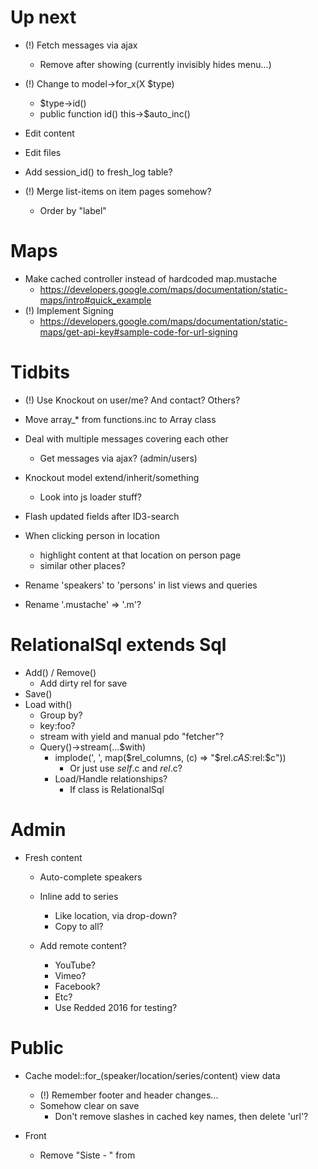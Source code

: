 Up next
===

- (!) Fetch messages via ajax
	- Remove after showing (currently invisibly hides menu...)

- (!) Change to model->for_x(X $type)
	- $type->id()
	- public function id() this->$auto_inc()

- Edit content
- Edit files
	
- Add session_id() to fresh_log table?
- (!) Merge list-items on item pages somehow?
	- Order by "label"


Maps
===
- Make cached controller instead of hardcoded map.mustache
	- https://developers.google.com/maps/documentation/static-maps/intro#quick_example
- (!) Implement Signing
	- https://developers.google.com/maps/documentation/static-maps/get-api-key#sample-code-for-url-signing


Tidbits
===

- (!) Use Knockout on user/me? And contact? Others?

- Move array_* from functions.inc to Array class

- Deal with multiple messages covering each other
	- Get messages via ajax? (admin/users)
	
- Knockout model extend/inherit/something
	- Look into js loader stuff?

- Flash updated fields after ID3-search

- When clicking person in location
	- highlight content at that location on person page
	- similar other places?

- Rename 'speakers' to 'persons' in list views and queries

- Rename '.mustache' => '.m'?


RelationalSql extends Sql
===

- Add() / Remove()
	- Add dirty rel for save
- Save()
- Load with()
	- Group by?
	- key:foo?
	- stream with yield and manual pdo "fetcher"?
	- Query()->stream(...$with)
		- implode(', ', map($rel_columns, (c) => "$rel.$c AS :$rel:$c"))
			- Or just use $self.$c and $rel.$c?
		- Load/Handle relationships?
			- If class is RelationalSql


Admin
===

- Fresh content
	- Auto-complete speakers
	- Inline add to series
		- Like location, via drop-down?
		- Copy to all?

	- Add remote content?
		- YouTube?
		- Vimeo?
		- Facebook?
		- Etc?
		- Use Redded 2016 for testing?




Public
===

- Cache model::for_(speaker/location/series/content) view data
	- (!) Remember footer and header changes...
	- Somehow clear on save
		- Don't remove slashes in cached key names, then delete 'url'?

- Front
	- Remove "Siste - " from <title>
	- Latest content
		- By added
		- Fetch more link/button
	- Searchbar on top
		- Search for both content and series?
		- Result replaces latest content


- (!) Show content length AND speaker
	- How to get smoothly in person/series/location listings?

- Locations
	- Link map to google maps page
	- Edit
		- Search for website?
		- Show on dynamic map?


- Content
	- List files
	- Edit
		- Content editable?
		- {{#role.editor}}
		- Add files (select from new)
		- Add to / Remove from series
	- https://www.audioverse.org/english/sermons/recordings/3162/revival-and-transformation.html
	- https://www.audioverse.org/english/sermons/recordings/13863/1-soul-searching-our-emotions.html
	- Choose large/medium/small by comparing bitrate of same type

- File
	- Generate name from content
		- "Speaker - Title (time, etc.?)"

- RSS Feed
	- Latest content (created)
	- Latest sermon (recorded)
	- Series
	- Person?


- Search
	- In titles and descriptions?
	- Include speakers and series?
		- Like iMDB: Speakers, Series, Content (hide empty sections)

- Embedding and Sharing
	- Embed
		- Player for series/content/file?
	- Sharing
		- Facebook meta-data

- Sitemap.xml
	- Post to engines

- Time?
	- List by year/month
	- Choose between created/time
		- (!) Rename time => recorded

Profile?
===

- Add timestamps
	- Created timestamp
	- Verified timestamp
		- Set on email verification
		- Delete accounts not verified? (where !verified and created vs now())
- Add last_login / login_log?
- MyFavorites? (favorite_series_id =>)
- MySeries? (series.owner != null)
